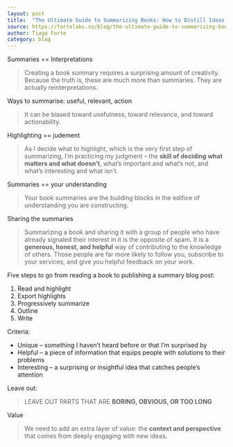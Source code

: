 ```yaml
---
layout: post
title:  "The Ultimate Guide to Summarizing Books: How to Distill Ideas to Accelerate Your Learning"
source: https://fortelabs.co/blog/the-ultimate-guide-to-summarizing-books/
author: Tiago Forte
category: blog
---
```


Summaries == Interpretations

> Creating a book summary requires a surprising amount of creativity. Because the truth is, these are much more than summaries. They are actually reinterpretations.

Ways to summarise: useful, relevant, action

> It can be biased toward usefulness, toward relevance, and toward actionability.

Highlighting == judement

> As I decide what to highlight, which is the very first step of summarizing, I’m practicing my judgment – the **skill of deciding what matters and what doesn’t**, what’s important and what’s not, and what’s interesting and what isn’t.

Summaries == your understanding

> Your book summaries are the building blocks in the edifice of understanding you are constructing.

Sharing the summaries

> Summarizing a book and sharing it with a group of people who have already signaled their interest in it is the opposite of spam. It is a **generous, honest, and helpful** way of contributing to the knowledge of others. Those people are far more likely to follow you, subscribe to your services, and give you helpful feedback on your work.


Five steps to go from reading a book to publishing a summary blog post:

1. Read and highlight
1. Export highlights
1. Progressively summarize
1. Outline
1. Write

Criteria:

- Unique – something I haven’t heard before or that I’m surprised by
- Helpful – a piece of information that equips people with solutions to their problems
- Interesting – a surprising or insightful idea that catches people’s attention

Leave out:


> LEAVE OUT PARTS THAT ARE **BORING, OBVIOUS, OR TOO LONG**

Value

> We need to add an extra layer of value: the **context and perspective** that comes from deeply engaging with new ideas.
